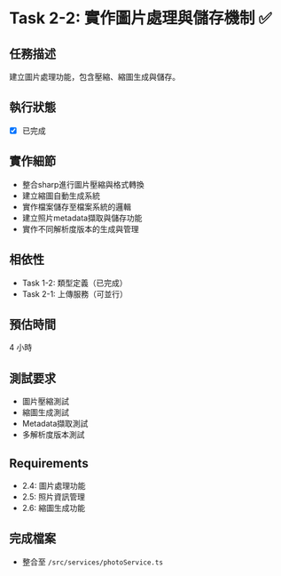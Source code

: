 # Task 2-2: 實作圖片處理與儲存機制 ✅

## 任務描述
建立圖片處理功能，包含壓縮、縮圖生成與儲存。

## 執行狀態
- [x] 已完成

## 實作細節
- 整合sharp進行圖片壓縮與格式轉換
- 建立縮圖自動生成系統
- 實作檔案儲存至檔案系統的邏輯
- 建立照片metadata擷取與儲存功能
- 實作不同解析度版本的生成與管理

## 相依性
- Task 1-2: 類型定義（已完成）
- Task 2-1: 上傳服務（可並行）

## 預估時間
4 小時

## 測試要求
- 圖片壓縮測試
- 縮圖生成測試
- Metadata擷取測試
- 多解析度版本測試

## Requirements
- 2.4: 圖片處理功能
- 2.5: 照片資訊管理
- 2.6: 縮圖生成功能

## 完成檔案
- 整合至 `/src/services/photoService.ts`